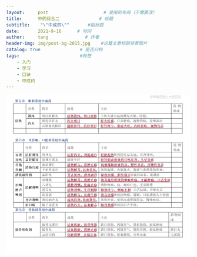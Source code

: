 ```yaml
---
layout:     post                     # 使用的布局（不需要改）
title:      中药综合二               # 标题 
subtitle:    "\"中成药\""       #副标题
date:       2021-9-16      # 时间
author:     tang              # 作者
header-img: img/post-bg-2015.jpg    #这篇文章标题背景图片
catalog: true               # 是否归档
tags:                       #标签
    - 入门
    - 学习
    - 口诀
    - 中成药
---
```

![11](https://github.com/360507091/360507091.github.io/blob/master/img/55.jpg)

